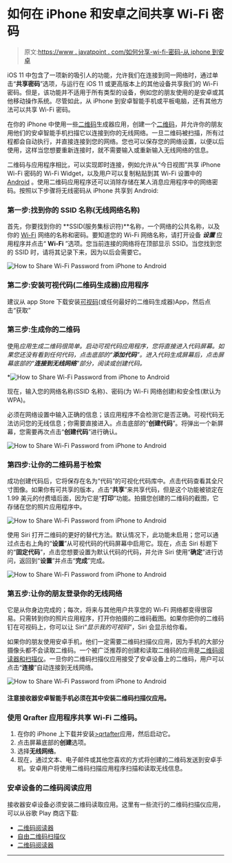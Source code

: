 # 如何在 iPhone 和安卓之间共享 Wi-Fi 密码

> 原文:[https://www . javatpoint . com/如何分享-wi-fi-密码-从 iphone 到安卓](https://www.javatpoint.com/how-to-share-wi-fi-password-from-iphone-to-android)

iOS 11 中包含了一项新的吸引人的功能，允许我们在连接到同一网络时，通过单击“**共享密码**”选项，与运行在 iOS 11 或更高版本上的其他设备共享我们的 Wi-Fi 密码。但是，该功能并不适用于所有类型的设备，例如您的朋友使用的是安卓或其他移动操作系统。尽管如此，从 iPhone 到安卓智能手机或平板电脑，还有其他方法可以共享 Wi-Fi 密码。

在你的 iPhone 中使用一些[二维码](https://www.javatpoint.com/android-qr-code-or-bar-code-scanner)生成器应用，创建一个[二维码](https://www.javatpoint.com/qr-code-full-form)，并允许你的朋友用他们的安卓智能手机扫描它以连接到你的无线网络。一旦二维码被扫描，所有过程都会自动执行，并直接连接到您的网络。您也可以保存您的网络设置，以便以后使用，这样当您想要重新连接时，就不需要输入或重新输入无线网络的信息。

二维码与应用程序相比，可以实现即时连接，例如允许从“今日视图”共享 iPhone Wi-Fi 密码的 Wi-Fi Widget，以及用户可以复制粘贴到其 Wi-Fi 设置中的 [Android](https://www.javatpoint.com/android-tutorial) 。使用二维码应用程序还可以消除存储在某人消息应用程序中的网络密码。按照以下步骤将无线密码从 iPhone 共享到 Android:

### 第一步:找到你的 SSID 名称(无线网络名称)

首先，你要找到你的 **SSID(服务集标识符)**名称，一个网络的公共名称，以及你的 [Wi-Fi](https://www.javatpoint.com/wifi-full-form) 网络的名称和密码。要知道您的 Wi-Fi 网络名称，请打开设备 ***设置*** 应用程序并点击“ **Wi-Fi** ”选项。您当前连接的网络将在顶部显示 SSID。当您找到您的 SSID 时，请将其记录下来，因为以后会需要它。

![How to Share Wi-Fi Password from iPhone to Android](../Images/fd03b3afdb30ee1b8ce222cf4d4f280e.png)

### 第二步:安装可视代码(二维码生成器)应用程序

建议从 app Store 下载安装[可视码](https://apps.apple.com/us/app/visual-codes/id1262882475)(或任何最好的二维码生成器)App，然后点击“获取”

### 第三步:生成你的二维码

使用*应用生成二维码很简单。启动可视代码应用程序，您将直接进入代码屏幕。如果您还没有看到任何代码，点击底部的“**添加代码**”。进入代码生成屏幕后，点击屏幕底部的“**连接到无线网络**”部分，阅读或创建代码。*

*![How to Share Wi-Fi Password from iPhone to Android](../Images/32077a0161cf926bcec99237624f8549.png)

现在，输入您的网络名称(SSID 名称)、密码(为 Wi-Fi 网络创建)和安全性(默认为 WPA)。

必须在网络设置中输入正确的信息；该应用程序不会检测它是否正确。可视代码无法访问您的无线信息；你需要直接进入。点击底部的“**创建代码**”。将弹出一个新屏幕，您需要再次点击“**创建代码**”进行确认。

![How to Share Wi-Fi Password from iPhone to Android](../Images/b8b0f97ea0a7d81bcbab0a3acd90787e.png)

### 第四步:让你的二维码易于检索

成功创建代码后，它将保存在名为“代码”的可视化代码库中。点击代码查看其全尺寸图像。如果你有可共享的版本，点击“**共享**”来共享代码，但是这个功能被锁定在 1.99 美元的付费墙后面，因为它是“**打印**”功能。拍摄您创建的二维码的截图，它存储在您的照片应用程序中。

![How to Share Wi-Fi Password from iPhone to Android](../Images/87562a1765c3ba2e5d9706a1640cdf2f.png)

使用 Siri 打开二维码的更好的替代方法。默认情况下，此功能未启用；您可以通过点击右上角的“**设置**”从可视代码的代码屏幕中启用它。现在，点击 Siri 标题下的“**固定代码**”，点击您想要设置为默认代码的代码，并允许 Siri 使用“**确定**”进行访问，返回到“**设置**”并点击“**完成**”完成。

![How to Share Wi-Fi Password from iPhone to Android](../Images/145fdf54083fae7dfc24b068f89948ea.png)

### 第五步:让你的朋友登录你的无线网络

它是从你身边完成的；每次，将来与其他用户共享您的 Wi-Fi 网络都变得很容易。只需转到你的照片应用程序，打开你拍摄的二维码截图。如果你把你的二维码钉在可视码上，你可以让 Siri“*显示我的可视码*”，Siri 会显示给你看。

如果你的朋友使用安卓手机，他们一定需要二维码扫描仪应用，因为手机的大部分摄像头都不会读取二维码。一个被广泛推荐的创建和读取二维码的应用是[二维码阅读器和扫描仪](https://play.google.com/store/apps/details?id=com.kaspersky.qrscanner)。一旦你的二维码扫描仪应用接受了安卓设备上的二维码，用户可以点击“**连接**”自动连接到无线网络。

![How to Share Wi-Fi Password from iPhone to Android](../Images/9f2a039c37a2929853bd78f7e5444f86.png)

#### 注意接收器安卓智能手机必须在其中安装二维码扫描仪应用。

### 使用 Qrafter 应用程序共享 Wi-Fi 二维码。

1.  在你的 iPhone 上下载并安装[>qrtafter](https://apps.apple.com/us/app/qrafter-qr-code/id416098700)应用，然后启动它。
2.  点击屏幕底部的**创建**选项。
3.  选择**无线网络**。
4.  现在，通过文本、电子邮件或其他您喜欢的方式将创建的二维码发送到安卓手机。安卓用户将使用二维码扫描应用程序扫描和读取无线信息。

### 安卓设备的二维码阅读应用

接收器安卓设备必须安装二维码读取应用。这里有一些流行的二维码扫描仪应用，可以从谷歌 Play 商店下载:

*   [二维码阅读器](https://play.google.com/store/apps/details?id=me.scan.android.client)
*   [自由二维码扫描仪](https://play.google.com/store/apps/details?id=app.qrcode)
*   [二维码阅读器](https://play.google.com/store/apps/details?id=com.apple.qrcode.reader)

* * **